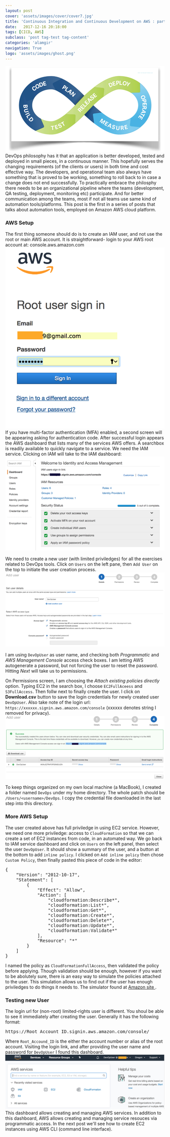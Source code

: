```yaml
---
layout: post
cover: 'assets/images/cover/cover7.jpg'
title: 'Continuous Integration and Continuous Development on AWS : part I' 
date:   2017-12-16 20:18:00
tags: [CICD, AWS]
subclass: 'post tag-test tag-content'
categories: 'alamgir'
navigation: True
logo: 'assets/images/ghost.png'
---
```


<img src="/assets/images/2017/17_12_16/cicd-0.png"  alt="CICD" class="leftimg" />
DevOps philosophy has it that an application is better developed, tested and deployed in small pieces, in a continuous manner. This hopefully serves the changing requirements (of the clients or users) in both time and cost effective way. The developers, and operational team also always have something that is proved to be working, something to roll back to in case a change does not end successfully. To practically embrace the philosphy there needs to be an organizational pipeline where the teams (development, QA testing, deployment, monitoring etc) participate. And for better communication among the teams, most if not all teams use same kind of automation tools/platforms. This post is the first in a series of posts that talks about automation tools, employed on Amazon AWS cloud platform.

<!--more-->

### AWS Setup
The first thing someone should do is to create an IAM user, and not use the root or main AWS account. It is straightforward- login to your AWS root account at: console.aws.amazon.com
<img src="/assets/images/2017/17_12_16/aws-root-login.png"  alt="AWS Root login" class="leftimg" />
If you have multi-factor authentication (MFA) enabled, a second screen will be appearing asking for authentication code. After successful login appears the AWS dashboard that lists many of the services AWS offers. A searchbox is readily available to quickly navigate to a service. We need the IAM service. Clicking on IAM will take to the IAM dashboard:
<img src="/assets/images/2017/17_12_16/iam-dashboard.png"  alt="IAM dashboard" class="leftimg" />

We need to create a new user (with limited priviledges) for all the exercises related to DevOps tools. Click on `Users` on the left pane, then `Add User` on the top to initiate the user creation process.
<img src="/assets/images/2017/17_12_16/iam-add-user.png"  alt="IAM Add User" class="leftimg" />

I am using `DevOpUser` as user name, and checking both *Programmatic* and *AWS Management Console* access check boxes. I am letting AWS autogenerate a password, but not forcing the user to reset the password.  Hitting *Next* will take us to permissions.

On Permissions screen, I am choosing the *Attach existing policies directly* option. Typing EC2 in the search box, I choose `EC2FullAceess` and `S3FullAccess`. Then follw next to finally create the user. I click on **Download.csv** button to save the login credentials for  newly created user `DevOpUser`. Also take note of the login url:
`https://xxxxxx.signin.aws.amazon.com/console` (xxxxxx denotes string I removed for privacy).
<img src="/assets/images/2017/17_12_16/iam-add-user-done.png"  alt="IAM Add User" class="leftimg" />

To keep things organized on my own local machine (a MacBook), I created a folder named `DevOps` under my home directory. The whole patch should be `/Users/<username>/DevOps`. I copy the credential file downloaded in the last step into this directory.

### More AWS Setup
The user created above has full priviledge in using EC2 service. However, we need one more priviledge: access to `CloudFormation` so that we can create a set of EC2 instances from code, in an automated way. We go back to IAM service dashboard and click on `Users` on the left panel, then select the user `DevOpUser`. It should show a summary of the user, and a button at the bottom to add `inline policy`. I clicked on `Add inline policy` then chose `Custom Policy`, then finally pasted this piece of code in the editor:
<pre>
{
    "Version": "2012-10-17",
    "Statement": [
        {
            "Effect": "Allow",
            "Action": [
                "cloudformation:Describe*",
                "cloudformation:List*",
                "cloudformation:Get*",
                "cloudformation:Create*",
                "cloudformation:Delete*",
                "cloudformation:Update*",
                "cloudformation:Validate*"
            ],
            "Resource": "*"
        }
    ]
}
</pre>

I named the policy as `CloudFormationFullAccess`, then validated the policy before applying. Though validation should be enough, however if you want to be abolutely sure, there is an easy way to simulate the policies attached to the user. This simulation allows us to find out if the user has enough priviledges to do things it needs to. The simulator found at <a href="https://policysim.aws.amazon.com"> Amazon site </a>.

### Testing new User
The login url for (non-root) limited-rights user is different.  You shoul be able to see it immediately after creating the user. Generally it has the following format:
<pre>
https://Root_Account_ID.signin.aws.amazon.com/console/
</pre>
Where `Root_Accound_ID` is the either the account number or alias of the root account. Visiting the login link, and after providing the user name and password for `DevOpUser` I found this dashboard.
<img src="/assets/images/2017/17_12_16/iam-user-dashboard.png"  alt="User Dashboard" class="leftimg" />
This dashboard allows creating and managing AWS services. In addition to this dashboard, AWS allows creating and managing service resouces via programmatic access. In the next post we'll see how to create EC2 instances
using AWS CLI (command line  interface).


